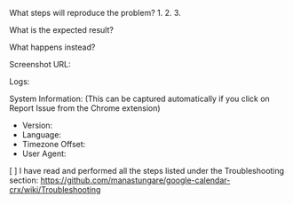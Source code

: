 What steps will reproduce the problem?
1. 
2. 
3. 

What is the expected result?



What happens instead?



Screenshot URL:



Logs:



System Information:
(This can be captured automatically if you click on Report Issue from the Chrome extension)
- Version:
- Language:
- Timezone Offset:
- User Agent:

[ ] I have read and performed all the steps listed under the Troubleshooting section:
    https://github.com/manastungare/google-calendar-crx/wiki/Troubleshooting
